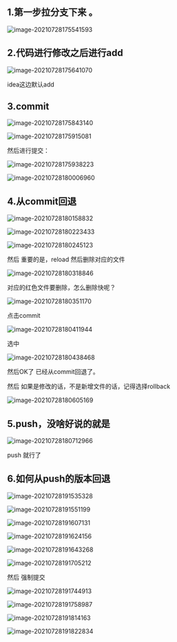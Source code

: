 ## 1.第一步拉分支下来 。

![image-20210728175541593](idea的git操作.assets/image-20210728175541593.png)

## 2.代码进行修改之后进行add

![image-20210728175641070](idea的git操作.assets/image-20210728175641070.png)

idea这边默认add

## 3.commit

![image-20210728175843140](idea的git操作.assets/image-20210728175843140.png)

![image-20210728175915081](idea的git操作.assets/image-20210728175915081.png)

然后进行提交：

![image-20210728175938223](idea的git操作.assets/image-20210728175938223.png)

![image-20210728180006960](idea的git操作.assets/image-20210728180006960.png)

## 4.从commit回退

![image-20210728180158832](idea的git操作.assets/image-20210728180158832.png)

![image-20210728180223433](idea的git操作.assets/image-20210728180223433.png)

![image-20210728180245123](idea的git操作.assets/image-20210728180245123.png)

然后 重要的是，reload 然后删除对应的文件

![image-20210728180318846](idea的git操作.assets/image-20210728180318846.png)

对应的红色文件要删除，怎么删除快呢？

![image-20210728180351170](idea的git操作.assets/image-20210728180351170.png)

点击commit

![image-20210728180411944](idea的git操作.assets/image-20210728180411944.png)

选中

![image-20210728180438468](idea的git操作.assets/image-20210728180438468.png)



然后OK了 已经从commit回退了。



然后 如果是修改的话，不是新增文件的话，记得选择rollback

![image-20210728180605169](idea的git操作.assets/image-20210728180605169.png)

## 5.push，没啥好说的就是

![image-20210728180712966](idea的git操作.assets/image-20210728180712966.png)

push 就行了

## 6.如何从push的版本回退

![image-20210728191535328](idea的git操作.assets/image-20210728191535328.png)

![image-20210728191551199](idea的git操作.assets/image-20210728191551199.png)

![image-20210728191607131](idea的git操作.assets/image-20210728191607131.png)

![image-20210728191624156](idea的git操作.assets/image-20210728191624156.png)

![image-20210728191643268](idea的git操作.assets/image-20210728191643268.png)

![image-20210728191705212](idea的git操作.assets/image-20210728191705212.png)

然后 强制提交

![image-20210728191744913](idea的git操作.assets/image-20210728191744913.png)

![image-20210728191758987](idea的git操作.assets/image-20210728191758987.png)

![image-20210728191814163](idea的git操作.assets/image-20210728191814163.png)

![image-20210728191822834](idea的git操作.assets/image-20210728191822834.png)